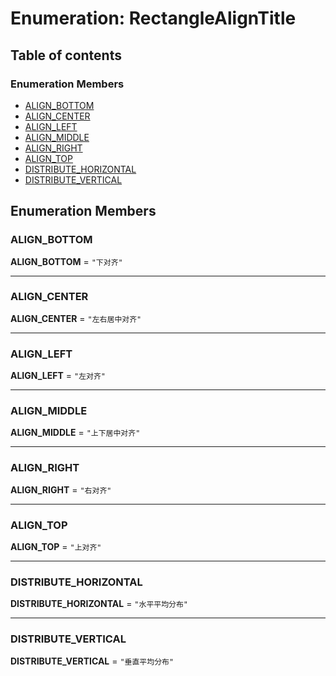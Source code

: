 # Enumeration: RectangleAlignTitle

## Table of contents

### Enumeration Members

* [ALIGN\_BOTTOM](/auto-docs/editor/enums/RectangleAlignTitle.md#align_bottom)
* [ALIGN\_CENTER](/auto-docs/editor/enums/RectangleAlignTitle.md#align_center)
* [ALIGN\_LEFT](/auto-docs/editor/enums/RectangleAlignTitle.md#align_left)
* [ALIGN\_MIDDLE](/auto-docs/editor/enums/RectangleAlignTitle.md#align_middle)
* [ALIGN\_RIGHT](/auto-docs/editor/enums/RectangleAlignTitle.md#align_right)
* [ALIGN\_TOP](/auto-docs/editor/enums/RectangleAlignTitle.md#align_top)
* [DISTRIBUTE\_HORIZONTAL](/auto-docs/editor/enums/RectangleAlignTitle.md#distribute_horizontal)
* [DISTRIBUTE\_VERTICAL](/auto-docs/editor/enums/RectangleAlignTitle.md#distribute_vertical)

## Enumeration Members

### ALIGN\_BOTTOM

**ALIGN\_BOTTOM** = `"下对齐"`

***

### ALIGN\_CENTER

**ALIGN\_CENTER** = `"左右居中对齐"`

***

### ALIGN\_LEFT

**ALIGN\_LEFT** = `"左对齐"`

***

### ALIGN\_MIDDLE

**ALIGN\_MIDDLE** = `"上下居中对齐"`

***

### ALIGN\_RIGHT

**ALIGN\_RIGHT** = `"右对齐"`

***

### ALIGN\_TOP

**ALIGN\_TOP** = `"上对齐"`

***

### DISTRIBUTE\_HORIZONTAL

**DISTRIBUTE\_HORIZONTAL** = `"水平平均分布"`

***

### DISTRIBUTE\_VERTICAL

**DISTRIBUTE\_VERTICAL** = `"垂直平均分布"`
